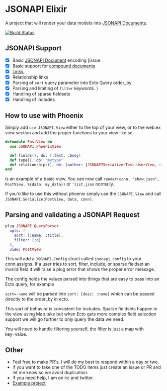 JSONAPI Elixir
=======

A project that will render your data models into [JSONAPI Documents](http://jsonapi.org/format). 

[![Build Status](https://travis-ci.org/jeregrine/jsonapi.svg)](https://travis-ci.org/jeregrine/jsonapi)

## JSONAPI Support
- [X] Basic [JSONAPI Document](http://jsonapi.org/format/#document-top-level) encoding [issue
- [X] Basic support for [compound documents](http://jsonapi.org/format/#document-compound-documents)
- [X] [Links](http://jsonapi.org/format/#document-links), 
- [X] Relationship links 
- [X] Parsing of `sort` query parameter into Ecto Query order_by
- [X] Parsing and limiting of `filter` keywords. )
- [X] Handling of sparse fieldsets
- [X] Handling of includes

## How to use with Phoenix
Simply add `use JSONAPI.View` either to the top of your view, or to the web.ex view section and add the
proper functions to your view like so.

```elixir
defmodule PostView do
  use JSONAPI.PhoenixView

  def fields(), do: [:text, :body]
  def type(), do: "mytype"
  def relationships(), do: [author: {JSONAPISerializerTest.UserView, :include}, comments: JSONAPISerializerTest.CommentView]
end
```
is an example of a basic view. You can now call `render(conn, "show.json", PostView, %{data: my_data})` or `'list.json` normally.

If you'd like to use this without phoenix simply use the `JSONAPI.View` and call `JSONAPI.Serialize(PostView, data, conn)`.

## Parsing and validating a JSONAPI Request

```elixir 
plug JSONAPI.QueryParser
  opts: [
    sort: [:name, :title],
    filter: [:q]
  ],
  view: PostView
```

This will add a `JSONAPI.Config` struct called `jsonapi_config` to your conn.assigns. If a user tries to
sort, filter, include, or sparse fieldset an invalid field it will raise a plug error that shows the
proper error message.

The config holds the values parsed into things that are easy to pass into an Ecto query, for example

`sort=-name` will be parsed into `sort: [desc: :name]` which can be passed directly to the order_by in ecto.

This sort of behavior is consistent for includes. Sparse fieldsets happen in the view using Map.take but
when Ecto gets more complex field selection support we will go further to only query the data we need.

You will need to handle filtering yourself, the filter is just a map with key=value.

## Other

- Feel free to make PR's. I will do my best to respond within a day or two.
- If you want to take one of the TODO items just create an issue or PR and let me know so we avoid duplication.
- If you need help, I am on irc and twitter.
- [Example project](https://github.com/alexjp/jsonapi-testing)
